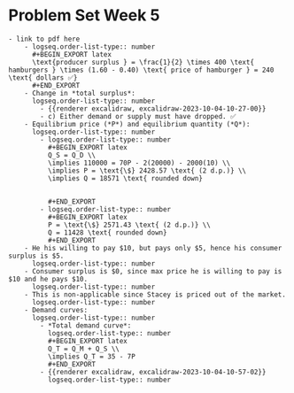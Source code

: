 # Problem Set Week 5
	- link to pdf here
		- logseq.order-list-type:: number
		  #+BEGIN_EXPORT latex
		  \text{producer surplus } = \frac{1}{2} \times 400 \text{ hamburgers } \times (1.60 - 0.40) \text{ price of hamburger } = 240 \text{ dollars ✅}
		  #+END_EXPORT
		- Change in *total surplus*:
		  logseq.order-list-type:: number
			- {{renderer excalidraw, excalidraw-2023-10-04-10-27-00}}
			- c) Either demand or supply must have dropped. ✅
		- Equilibrium price (*P*) and equilibrium quantity (*Q*):
		  logseq.order-list-type:: number
			- logseq.order-list-type:: number
			  #+BEGIN_EXPORT latex
			  Q_S = Q_D \\
			  \implies 110000 = 70P - 2(20000) - 2000(10) \\
			  \implies P = \text{\$} 2428.57 \text{ (2 d.p.)} \\
			  \implies Q = 18571 \text{ rounded down}
			  
			  
			  #+END_EXPORT
			- logseq.order-list-type:: number
			  #+BEGIN_EXPORT latex
			  P = \text{\$} 2571.43 \text{ (2 d.p.)} \\
			  Q = 11428 \text{ rounded down}
			  #+END_EXPORT
		- He his willing to pay $10, but pays only $5, hence his consumer surplus is $5.
		  logseq.order-list-type:: number
		- Consumer surplus is $0, since max price he is willing to pay is $10 and he pays $10.
		  logseq.order-list-type:: number
		- This is non-applicable since Stacey is priced out of the market.
		  logseq.order-list-type:: number
		- Demand curves:
		  logseq.order-list-type:: number
			- *Total demand curve*: 
			  logseq.order-list-type:: number
			  #+BEGIN_EXPORT latex
			  Q_T = Q_M + Q_S \\
			  \implies Q_T = 35 - 7P
			  #+END_EXPORT
			- {{renderer excalidraw, excalidraw-2023-10-04-10-57-02}}
			  logseq.order-list-type:: number